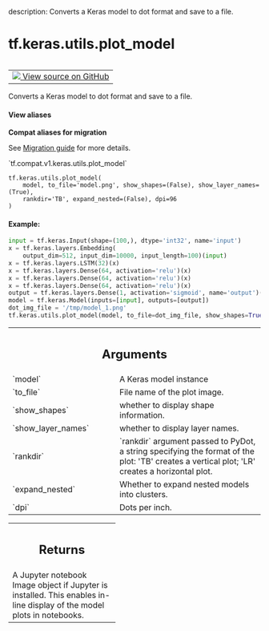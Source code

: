 description: Converts a Keras model to dot format and save to a file.

<div itemscope itemtype="http://developers.google.com/ReferenceObject">
<meta itemprop="name" content="tf.keras.utils.plot_model" />
<meta itemprop="path" content="Stable" />
</div>

# tf.keras.utils.plot_model

<!-- Insert buttons and diff -->

<table class="tfo-notebook-buttons tfo-api nocontent" align="left">
<td>
  <a target="_blank" href="https://github.com/tensorflow/tensorflow/blob/r2.3/tensorflow/python/keras/utils/vis_utils.py#L259-L325">
    <img src="https://www.tensorflow.org/images/GitHub-Mark-32px.png" />
    View source on GitHub
  </a>
</td>
</table>



Converts a Keras model to dot format and save to a file.

<section class="expandable">
  <h4 class="showalways">View aliases</h4>
  <p>
<b>Compat aliases for migration</b>
<p>See
<a href="https://www.tensorflow.org/guide/migrate">Migration guide</a> for
more details.</p>
<p>`tf.compat.v1.keras.utils.plot_model`</p>
</p>
</section>

<pre class="devsite-click-to-copy prettyprint lang-py tfo-signature-link">
<code>tf.keras.utils.plot_model(
    model, to_file='model.png', show_shapes=(False), show_layer_names=(True),
    rankdir='TB', expand_nested=(False), dpi=96
)
</code></pre>



<!-- Placeholder for "Used in" -->


#### Example:



```python
input = tf.keras.Input(shape=(100,), dtype='int32', name='input')
x = tf.keras.layers.Embedding(
    output_dim=512, input_dim=10000, input_length=100)(input)
x = tf.keras.layers.LSTM(32)(x)
x = tf.keras.layers.Dense(64, activation='relu')(x)
x = tf.keras.layers.Dense(64, activation='relu')(x)
x = tf.keras.layers.Dense(64, activation='relu')(x)
output = tf.keras.layers.Dense(1, activation='sigmoid', name='output')(x)
model = tf.keras.Model(inputs=[input], outputs=[output])
dot_img_file = '/tmp/model_1.png'
tf.keras.utils.plot_model(model, to_file=dot_img_file, show_shapes=True)
```

<!-- Tabular view -->
 <table class="responsive fixed orange">
<colgroup><col width="214px"><col></colgroup>
<tr><th colspan="2"><h2 class="add-link">Arguments</h2></th></tr>

<tr>
<td>
`model`
</td>
<td>
A Keras model instance
</td>
</tr><tr>
<td>
`to_file`
</td>
<td>
File name of the plot image.
</td>
</tr><tr>
<td>
`show_shapes`
</td>
<td>
whether to display shape information.
</td>
</tr><tr>
<td>
`show_layer_names`
</td>
<td>
whether to display layer names.
</td>
</tr><tr>
<td>
`rankdir`
</td>
<td>
`rankdir` argument passed to PyDot,
a string specifying the format of the plot:
'TB' creates a vertical plot;
'LR' creates a horizontal plot.
</td>
</tr><tr>
<td>
`expand_nested`
</td>
<td>
Whether to expand nested models into clusters.
</td>
</tr><tr>
<td>
`dpi`
</td>
<td>
Dots per inch.
</td>
</tr>
</table>



<!-- Tabular view -->
 <table class="responsive fixed orange">
<colgroup><col width="214px"><col></colgroup>
<tr><th colspan="2"><h2 class="add-link">Returns</h2></th></tr>
<tr class="alt">
<td colspan="2">
A Jupyter notebook Image object if Jupyter is installed.
This enables in-line display of the model plots in notebooks.
</td>
</tr>

</table>

